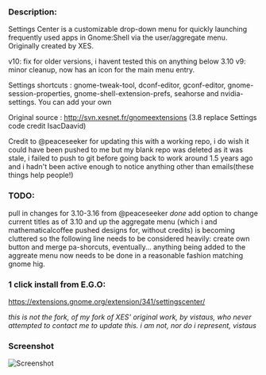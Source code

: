 ### Description: 

Settings Center is a customizable drop-down menu for quickly launching frequently used apps in Gnome:Shell via the user/aggregate menu. Originally created by XES. 

v10: fix for older versions, i havent tested this on anything below 3.10
v9: minor cleanup, now has an icon for the main menu entry.

Settings shortcuts : gnome-tweak-tool, dconf-editor, gconf-editor, gnome-session-properties, gnome-shell-extension-prefs, seahorse and nvidia-settings. You can add your own

Original source : http://svn.xesnet.fr/gnomeextensions (3.8 replace Settings code credit IsacDaavid)

Credit to @peaceseeker for updating this with a working repo, i do wish it could have been pushed to me but my blank repo was deleted as it was stale, i failed to push to git before going back to work around 1.5 years ago and i hadn't been active enough to notice anything other than emails(these things help people!)


### TODO:
pull in changes for 3.10-3.16 from @peaceseeker _done_
add option to change current titles
as of 3.10 and up the aggregate menu (which i and mathematicalcoffee pushed designs for, without credits) is becoming cluttered so the following line needs to be considered heavily:
create own button and merge pa-shorcuts, eventually... anything being added to the aggreate menu now needs to be done in a reasonable fashion matching gnome hig.


### 1 click install from E.G.O:

https://extensions.gnome.org/extension/341/settingscenter/

_this is not the fork, of my fork of XES' original work, by vistaus, who never attempted to contact me to update this. i am not, nor do i represent, vistaus_


### Screenshot

![Screenshot](https://raw.github.com/l300lvl/XES-Settings-Center-Extension/master/screenshot.png)
